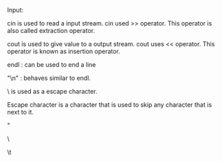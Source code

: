 Input: 

cin is used to read a input stream.
cin used >> operator. This operator is also called extraction operator.

cout is used to give value to a output stream.
cout uses << operator. This operator is known as insertion operator.

endl : can be used to end a line

"\n" : behaves similar to endl.

\ is used as a escape character. 

Escape character is a character that is used to skip any character that is next to it. 

\"

\\

\t 
